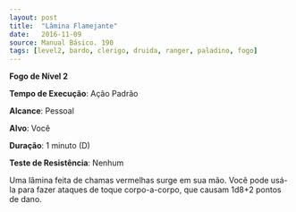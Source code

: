 ```yaml
---
layout: post
title:  "Lâmina Flamejante"
date:   2016-11-09
source: Manual Básico. 190
tags: [level2, bardo, clerigo, druida, ranger, paladino, fogo]
---
```


**Fogo de Nível 2**

**Tempo de Execução**: Ação Padrão

**Alcance**: Pessoal

**Alvo**: Você

**Duração**: 1 minuto (D)

**Teste de Resistência**: Nenhum

Uma lâmina feita de chamas vermelhas surge em sua mão. Você pode usá-la para fazer ataques de toque corpo-a-corpo, que causam 1d8+2 pontos de dano.